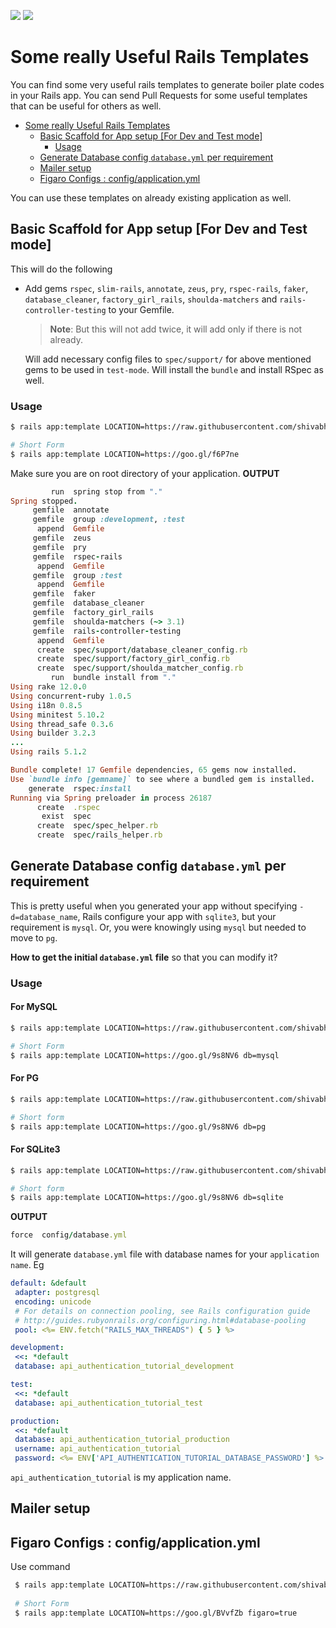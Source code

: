 ![](http://www.rubyonrailspro.com/wp-content/uploads/2017/04/logo.png) ![](https://int-dir.s3.amazonaws.com/uploads/293_293_icon_512x512_2x.png)

# Some really Useful Rails Templates
You can find some very useful rails templates to generate boiler plate codes in your Rails app. You can send Pull Requests 
for some useful templates that can be useful for others as well.

<!-- TOC START min:1 max:3 link:true update:true -->
- [Some really Useful Rails Templates](#some-really-useful-rails-templates)
  - [Basic Scaffold for App setup [For Dev and Test mode]](#basic-scaffold-for-app-setup-for-dev-and-test-mode)
    - [Usage](#usage)
  - [Generate Database config `database.yml` per requirement](#generate-database-config-databaseyml-per-requirement)
  - [Mailer setup](#mailer-setup)
  - [Figaro Configs : config/application.yml](#figaro-configs--configapplicationyml)

<!-- TOC END -->

You can use these templates on already existing application as well.

## Basic Scaffold for App setup [For Dev and Test mode]
This will do the following
- Add gems `rspec`, `slim-rails`, `annotate`, `zeus`, `pry`, 
`rspec-rails`, `faker`, `database_cleaner`, `factory_girl_rails`,
  `shoulda-matchers` and `rails-controller-testing` to your Gemfile. 
  
  > **Note**: But this will not add twice, it will add only if there is not already.
  
  Will add necessary config files to `spec/support/` for above mentioned gems to be used in `test-mode`. 
  Will install the `bundle` and install RSpec as well. 
  

### Usage

```bash
$ rails app:template LOCATION=https://raw.githubusercontent.com/shivabhusal/useful_rails_templates/master/test_template.rb

# Short Form
$ rails app:template LOCATION=https://goo.gl/f6P7ne
```
Make sure you are on root directory of your application.
**OUTPUT**
```ruby
         run  spring stop from "."
Spring stopped.
     gemfile  annotate
     gemfile  group :development, :test
      append  Gemfile
     gemfile  zeus
     gemfile  pry
     gemfile  rspec-rails
      append  Gemfile
     gemfile  group :test
      append  Gemfile
     gemfile  faker
     gemfile  database_cleaner
     gemfile  factory_girl_rails
     gemfile  shoulda-matchers (~> 3.1)
     gemfile  rails-controller-testing
      append  Gemfile
      create  spec/support/database_cleaner_config.rb
      create  spec/support/factory_girl_config.rb
      create  spec/support/shoulda_matcher_config.rb
         run  bundle install from "."
Using rake 12.0.0
Using concurrent-ruby 1.0.5
Using i18n 0.8.5
Using minitest 5.10.2
Using thread_safe 0.3.6
Using builder 3.2.3
...
Using rails 5.1.2

Bundle complete! 17 Gemfile dependencies, 65 gems now installed.
Use `bundle info [gemname]` to see where a bundled gem is installed.
    generate  rspec:install
Running via Spring preloader in process 26187
      create  .rspec
       exist  spec
      create  spec/spec_helper.rb
      create  spec/rails_helper.rb

```

## Generate Database config `database.yml` per requirement
This is pretty useful when you generated your app without specifying `-d=database_name`, Rails configure your app with
 `sqlite3`, but your requirement is `mysql`. Or, you were knowingly using `mysql` but needed to move to `pg`.
 
 **How to get the initial `database.yml` file** so that you can modify it?
 
 ### Usage
 #### For MySQL
 ```bash
 $ rails app:template LOCATION=https://raw.githubusercontent.com/shivabhusal/useful_rails_templates/master/database_template.rb db=mysql
 
 # Short Form
 $ rails app:template LOCATION=https://goo.gl/9s8NV6 db=mysql
 ```
 
 #### For PG
 ```bash
 $ rails app:template LOCATION=https://raw.githubusercontent.com/shivabhusal/useful_rails_templates/master/database_template.rb db=pg
 
 # Short form
 $ rails app:template LOCATION=https://goo.gl/9s8NV6 db=pg
 ```

 #### For SQLite3
 ```bash
 $ rails app:template LOCATION=https://raw.githubusercontent.com/shivabhusal/useful_rails_templates/master/database_template.rb db=sqlite
 
 # Short form
 $ rails app:template LOCATION=https://goo.gl/9s8NV6 db=sqlite
 ```
 
 **OUTPUT**
 ```ruby
 force  config/database.yml

 ```
 It will generate `database.yml` file with database names for your `application name`. Eg
 
 ```yaml
 default: &default
  adapter: postgresql
  encoding: unicode
  # For details on connection pooling, see Rails configuration guide
  # http://guides.rubyonrails.org/configuring.html#database-pooling
  pool: <%= ENV.fetch("RAILS_MAX_THREADS") { 5 } %>

development:
  <<: *default
  database: api_authentication_tutorial_development

test:
  <<: *default
  database: api_authentication_tutorial_test

production:
  <<: *default
  database: api_authentication_tutorial_production
  username: api_authentication_tutorial
  password: <%= ENV['API_AUTHENTICATION_TUTORIAL_DATABASE_PASSWORD'] %>

 ```
`api_authentication_tutorial` is my application name.

## Mailer setup

## Figaro Configs : config/application.yml
Use command

```bash
 $ rails app:template LOCATION=https://raw.githubusercontent.com/shivabhusal/useful_rails_templates/master/figaro_template.rb
 
 # Short Form
 $ rails app:template LOCATION=https://goo.gl/BVvfZb figaro=true
```
